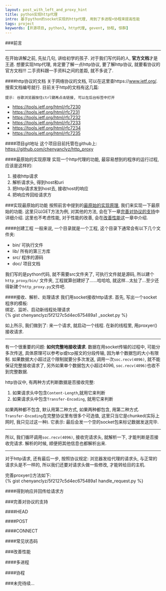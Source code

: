 ```yaml
---
layout: post_with_left_and_proxy_hint
title: python实现http代理
intro: 基于python的socket实现的http代理, 用到了多进程+协程来提高性能
tags: project
keywords: [开源项目, python3, http代理, gevent, 协程, 惊群]
---
```




###前言

---

在开始讲解之前, 先扯几句, 讲给初学的孩子. 对于我们写代码的人, **官方文档**才是王道. 想要实现http代理, 肯定要了解一点http协议, 要了解http协议, 就要看协议的官方文档!!! 二手资料跟一手资料之间的差距, 就不多说了.    


####http协议的文档
关于网络协议的文档, 可以在这里查https://www.ietf.org/. 搜索文档编号就行. 目前关于http的文档有这几篇:    

```
提示: 谷歌浏览器按住ctrl键再点击链接, 可以在后台标签中打开
```

- https://tools.ietf.org/html/rfc7230    
- https://tools.ietf.org/html/rfc7231    
- https://tools.ietf.org/html/rfc7232    
- https://tools.ietf.org/html/rfc7233    
- https://tools.ietf.org/html/rfc7234    
- https://tools.ietf.org/html/rfc7235    


####项目git地址
这个项目目前托管在github上: https://github.com/chenyanclyz/http_proxy    


####最原始的实现原理
实现一个http代理的功能, 最容易想到的程序的运行过程, 应该是这样的:    

1. 接收http请求    
2. 解析请求头, 得到host和uri    
3. 把http请求发到host去, 接收host的响应    
4. 把响应传回给请求方    



###实现最原始的功能
按照前言中提到的[最原始的实现原理](#最原始的实现原理), 我们来实现一下最原始的功能. 这里只以GET方法为例, 对其他的方法, 会在下一章[完善对协议的支持](#完善对协议的支持)中详细介绍. 这里也不考虑性能, 对于性能的改善, 会在[改善性能](#改善性能)这一章中介绍.    


####创建工程
一般来说, 一个目录就是一个工程, 这个目录下通常会有以下几个文件夹:    

- bin/ 可执行文件    
- lib/ 所有的第三方库    
- src/ 程序的源码    
- doc/ 项目文档    

我们写的是python代码, 就不需要src文件夹了, 可执行文件就是源码, 所以建个`http_proxy/bin/` 文件夹, 工程就算创建好了......哈哈哈, 就这样...太扯了...至少还得新建个`http_proxy.py`文件吧.    


####接收、解析、处理请求
我们用socket接收http请求. 首先, 写出一个socket程序的模板:    
绑定、监听、启动新线程处理请求    
{% gist chenyanclyz/5f2127c5d4ec675489a1 _socket.py %}

如上所示, 我们做到了: 来一个请求, 就启动一个线程. 在新的线程里, 用proxyer()接收请求.    

---

有一个很重要的问题: **如何完整地接收请求**. 数据在用socket传输的过程中, 可能分多次传送, 具体原理可以参考ip或tcp报文的分段传输, 因为单个数据包的大小有限制. 如果数据大小超过这个限制就要分多次发送, 调用一次`soc.recv(4096)`, 就不能保证完整接收请求了, 另外如果单个数据包大小超过4096, `soc.recv(4096)`也收不到完整数据.    

http协议中, 有两种方式判断数据是否接收完整:    

1. 如果请求头中包含`Content-Length`,就用它来判断    
2. 如果请求头中包含`Transfer-Encoding`, 就用它来判断    

如果两种都不包含, 默认用第二种方式, 如果两种都包含, 用第二种方式.    
`Transfer-Encoding`在完整协议里有很多个可选值, 这里只当它是chunked(实际上网时, 我只见过这一种). 它表示: 最后会发一个空的socket包来标记数据发送完毕.    

---

所以, 我们循环调用`soc.recv(4096)`, 接收完请求头, 就解析一下, 才能判断是否接收完请求. 解析的时候, 顺便把其他信息也都解析出来.    

---

对于http请求, 还有最后一步, 按照协议规定: 浏览器发给代理的请求头, 与正常的请求头是不一样的, 所以我们还要对请求头做一些修改, 才能转给目的主机.    


完善proxyer()方法如下:    
{% gist chenyanclyz/5f2127c5d4ec675489a1 handle_request.py %}


####得到响应并回传给请求方



###完善对协议的支持


####HEAD


####POST


####CONNECT


####常见状态码



###改善性能


####多进程


####协程




###未完待续...

